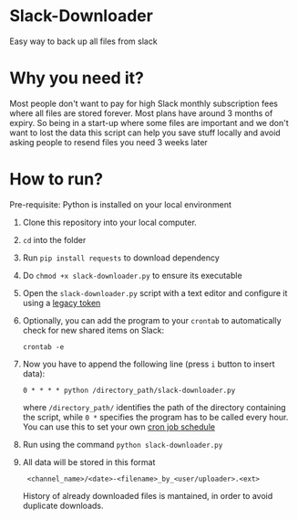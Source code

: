 # Slack-Downloader
Easy way to back up all files from slack

# Why you need it?

Most people don't want to pay for high Slack monthly subscription fees where all files are stored forever. Most plans have around 3 months of expiry.
So being in a start-up where some files are important and we don't want to lost the data this script can help you save stuff locally and avoid asking people to resend files you need 3 weeks later

# How to run?

Pre-requisite: Python is installed on your local environment

1. Clone this repository into your local computer.
1. `cd` into the folder
1. Run `pip install requests` to download dependency
1. Do `chmod +x slack-downloader.py` to ensure its executable
1. Open the `slack-downloader.py` script with a text editor and configure it using a [legacy token](https://api.slack.com/custom-integrations/legacy-tokens)
1. Optionally, you can add the program to your `crontab` to automatically check for new shared items on Slack:

   ```
   crontab -e
   ```
1. Now you have to append the following line (press `i` button to insert data):

   ```
   0 * * * * python /directory_path/slack-downloader.py
   ```

   where `/directory_path/` identifies the path of the directory containing the script, while `0 *` specifies the program has to be called every hour.
   You can use this to set your own [cron job schedule](https://crontab.guru)
   
1. Run using the command `python slack-downloader.py`
1. All data will be stored in this format
   ```
    <channel_name>/<date>-<filename>_by_<user/uploader>.<ext>
   ```
   History of already downloaded files is mantained, in order to avoid duplicate downloads.

